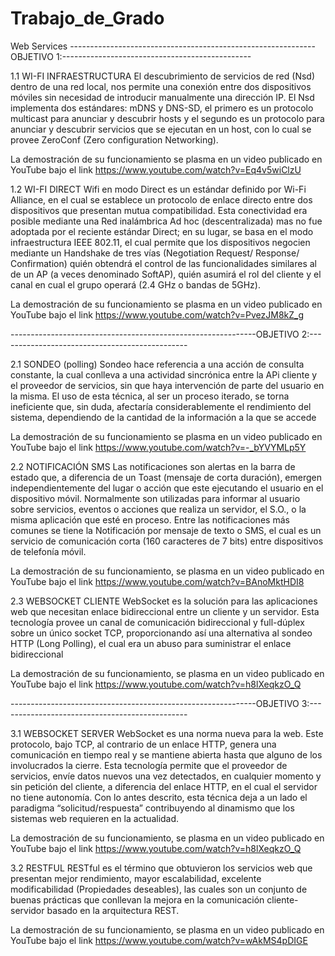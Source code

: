 # Trabajo_de_Grado
Web Services 
-------------------------------------------------------------OBJETIVO 1:-----------------------------------------------

1.1	WI-FI INFRAESTRUCTURA 
El descubrimiento de servicios de red (Nsd) dentro de una red local, nos permite una conexión entre dos dispositivos móviles sin 
necesidad de introducir manualmente una dirección IP. El Nsd implementa dos estándares: mDNS y DNS-SD,
el primero es un protocolo multicast para anunciar y descubrir hosts y el segundo es un protocolo
para anunciar y descubrir servicios que se ejecutan en un host, con lo cual se provee ZeroConf (Zero configuration Networking). 

La demostración de su funcionamiento se plasma en un video publicado en YouTube bajo el link https://www.youtube.com/watch?v=Eq4v5wiClzU


1.2     WI-FI DIRECT
Wifi en modo Direct es un estándar definido por Wi-Fi Alliance, en el cual se establece un protocolo de enlace directo entre 
dos dispositivos que presentan mutua compatibilidad. Esta conectividad era posible mediante una Red inalámbrica Ad hoc 
(descentralizada) mas no fue adoptada por el reciente estándar Direct; en su lugar, se basa en el modo infraestructura 
IEEE 802.11, el cual permite que los dispositivos negocien mediante un Handshake de tres vías (Negotiation Request/ Response/ Confirmation)
quién obtendrá el control de las funcionalidades similares al de un AP (a veces denominado SoftAP), quién asumirá el rol del cliente y 
el canal en cual el grupo operará (2.4 GHz o bandas de 5GHz).

La demostración de su funcionamiento se plasma en un video publicado en YouTube bajo el link https://www.youtube.com/watch?v=PvezJM8kZ_g

-------------------------------------------------------------OBJETIVO 2:-----------------------------------------------

2.1     SONDEO (polling)
Sondeo hace referencia a una acción de consulta constante, la cual conlleva a una actividad sincrónica entre la APi cliente y el
proveedor de servicios, sin que haya intervención de parte del usuario en la misma. El uso de esta técnica, al ser un proceso iterado, 
se torna ineficiente que, sin duda, afectaría considerablemente el rendimiento del sistema, dependiendo de la cantidad de la información
a la que se accede

La demostración de su funcionamiento se plasma en un video publicado en YouTube bajo el link https://www.youtube.com/watch?v=-_bYVYMLp5Y

2.2    NOTIFICACIÓN SMS
Las notificaciones son alertas en la barra de estado que, a diferencia de un Toast (mensaje de corta duración),
emergen independientemente del lugar o acción que este ejecutando el usuario en el dispositivo móvil. Normalmente son utilizadas 
para informar al usuario sobre servicios, eventos o acciones que realiza un servidor, el S.O., o la misma aplicación que esté en proceso.
Entre las notificaciones más comunes se tiene la Notificación por mensaje de texto o SMS, el cual es un servicio de comunicación corta 
(160 caracteres de 7 bits) entre dispositivos de telefonía móvil.

La demostración de su funcionamiento, se plasma en un video publicado en YouTube bajo el link https://www.youtube.com/watch?v=BAnoMktHDI8

2.3    WEBSOCKET CLIENTE
WebSocket es la solución para las aplicaciones web que necesitan enlace bidireccional entre un cliente y un servidor. 
Esta tecnología provee un canal de comunicación bidireccional y full-dúplex sobre un único socket TCP, proporcionando así una 
alternativa al sondeo HTTP (Long Polling), el cual era un abuso para suministrar el enlace bidireccional

La demostración de su funcionamiento, se plasma en un video publicado en YouTube bajo el link https://www.youtube.com/watch?v=h8lXeqkzO_Q 

-------------------------------------------------------------OBJETIVO 3:-----------------------------------------------

3.1     WEBSOCKET SERVER
WebSocket es una norma nueva para la web. Este protocolo, bajo TCP, al contrario de un enlace HTTP, genera una comunicación en tiempo 
real y se mantiene abierta hasta que alguno de los involucrados la cierre. Esta tecnología permite que el proveedor de servicios, envíe 
datos nuevos una vez detectados, en cualquier momento y sin petición del cliente, a diferencia del enlace HTTP, en el cual el servidor 
no tiene autonomía. Con lo antes descrito, esta técnica deja a un lado el paradigma “solicitud/respuesta” contribuyendo al dinamismo 
que los sistemas web requieren en la actualidad.

La demostración de su funcionamiento, se plasma en un video publicado en YouTube bajo el link https://www.youtube.com/watch?v=h8lXeqkzO_Q 

3.2      RESTFUL
RESTful es el término que obtuvieron los servicios web que presentan mejor rendimiento, mayor escalabilidad, excelente modificabilidad 
(Propiedades deseables), las cuales son un conjunto de buenas prácticas que conllevan la mejora en la comunicación cliente-servidor 
basado en la arquitectura REST. 

La demostración de su funcionamiento, se plasma en un video publicado en YouTube bajo el link https://www.youtube.com/watch?v=wAkMS4pDIGE


